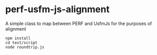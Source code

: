 # perf-usfm-js-alignment
A simple class to map between PERF and UsfmJs for the purposes of alignment

```
npm install
cd test/script
node roundtrip.js
```
